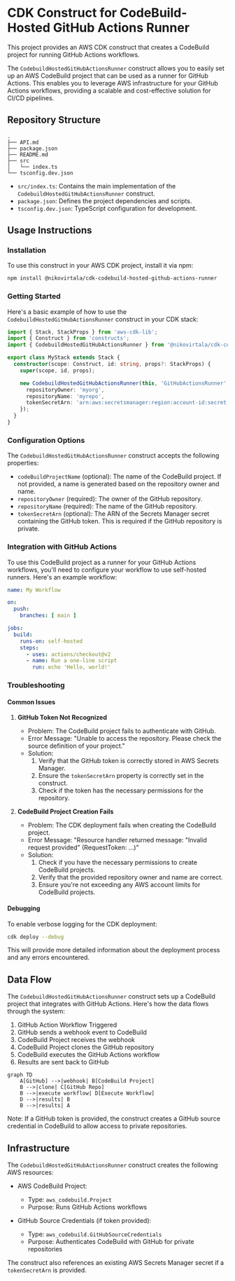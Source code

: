 # CDK Construct for CodeBuild-Hosted GitHub Actions Runner

This project provides an AWS CDK construct that creates a CodeBuild project for running GitHub Actions workflows.

The `CodebuildHostedGitHubActionsRunner` construct allows you to easily set up an AWS CodeBuild project that can be used as a runner for GitHub Actions. This enables you to leverage AWS infrastructure for your GitHub Actions workflows, providing a scalable and cost-effective solution for CI/CD pipelines.

## Repository Structure

```
.
├── API.md
├── package.json
├── README.md
├── src
│   └── index.ts
└── tsconfig.dev.json
```

- `src/index.ts`: Contains the main implementation of the `CodebuildHostedGitHubActionsRunner` construct.
- `package.json`: Defines the project dependencies and scripts.
- `tsconfig.dev.json`: TypeScript configuration for development.

## Usage Instructions

### Installation

To use this construct in your AWS CDK project, install it via npm:

```bash
npm install @nikovirtala/cdk-codebuild-hosted-github-actions-runner
```

### Getting Started

Here's a basic example of how to use the `CodebuildHostedGitHubActionsRunner` construct in your CDK stack:

```typescript
import { Stack, StackProps } from 'aws-cdk-lib';
import { Construct } from 'constructs';
import { CodebuildHostedGitHubActionsRunner } from '@nikovirtala/cdk-codebuild-hosted-github-actions-runner';

export class MyStack extends Stack {
  constructor(scope: Construct, id: string, props?: StackProps) {
    super(scope, id, props);

    new CodebuildHostedGitHubActionsRunner(this, 'GitHubActionsRunner', {
      repositoryOwner: 'myorg',
      repositoryName: 'myrepo',
      tokenSecretArn: 'arn:aws:secretsmanager:region:account-id:secret:my-github-token',
    });
  }
}
```

### Configuration Options

The `CodebuildHostedGitHubActionsRunner` construct accepts the following properties:

- `codeBuildProjectName` (optional): The name of the CodeBuild project. If not provided, a name is generated based on the repository owner and name.
- `repositoryOwner` (required): The owner of the GitHub repository.
- `repositoryName` (required): The name of the GitHub repository.
- `tokenSecretArn` (optional): The ARN of the Secrets Manager secret containing the GitHub token. This is required if the GitHub repository is private.

### Integration with GitHub Actions

To use this CodeBuild project as a runner for your GitHub Actions workflows, you'll need to configure your workflow to use self-hosted runners. Here's an example workflow:

```yaml
name: My Workflow

on:
  push:
    branches: [ main ]

jobs:
  build:
    runs-on: self-hosted
    steps:
      - uses: actions/checkout@v2
      - name: Run a one-line script
        run: echo 'Hello, world!'
```

### Troubleshooting

#### Common Issues

1. **GitHub Token Not Recognized**
   - Problem: The CodeBuild project fails to authenticate with GitHub.
   - Error Message: "Unable to access the repository. Please check the source definition of your project."
   - Solution:
     1. Verify that the GitHub token is correctly stored in AWS Secrets Manager.
     2. Ensure the `tokenSecretArn` property is correctly set in the construct.
     3. Check if the token has the necessary permissions for the repository.

2. **CodeBuild Project Creation Fails**
   - Problem: The CDK deployment fails when creating the CodeBuild project.
   - Error Message: "Resource handler returned message: "Invalid request provided" (RequestToken: ...)"
   - Solution:
     1. Check if you have the necessary permissions to create CodeBuild projects.
     2. Verify that the provided repository owner and name are correct.
     3. Ensure you're not exceeding any AWS account limits for CodeBuild projects.

#### Debugging

To enable verbose logging for the CDK deployment:

```bash
cdk deploy --debug
```

This will provide more detailed information about the deployment process and any errors encountered.

## Data Flow

The `CodebuildHostedGitHubActionsRunner` construct sets up a CodeBuild project that integrates with GitHub Actions. Here's how the data flows through the system:

1. GitHub Action Workflow Triggered
2. GitHub sends a webhook event to CodeBuild
3. CodeBuild Project receives the webhook
4. CodeBuild Project clones the GitHub repository
5. CodeBuild executes the GitHub Actions workflow
6. Results are sent back to GitHub

```mermaid
graph TD
    A[GitHub] -->|webhook| B[CodeBuild Project]
    B -->|clone| C[GitHub Repo]
    B -->|execute workflow| D[Execute Workflow]
    D -->|results| B
    B -->|results| A
```

Note: If a GitHub token is provided, the construct creates a GitHub source credential in CodeBuild to allow access to private repositories.

## Infrastructure

The `CodebuildHostedGitHubActionsRunner` construct creates the following AWS resources:

- AWS CodeBuild Project:
  - Type: `aws_codebuild.Project`
  - Purpose: Runs GitHub Actions workflows

- GitHub Source Credentials (if token provided):
  - Type: `aws_codebuild.GitHubSourceCredentials`
  - Purpose: Authenticates CodeBuild with GitHub for private repositories

The construct also references an existing AWS Secrets Manager secret if a `tokenSecretArn` is provided.